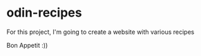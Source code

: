 # odin-recipes

For this project, I'm going to create a website with various recipes

Bon Appetit :))